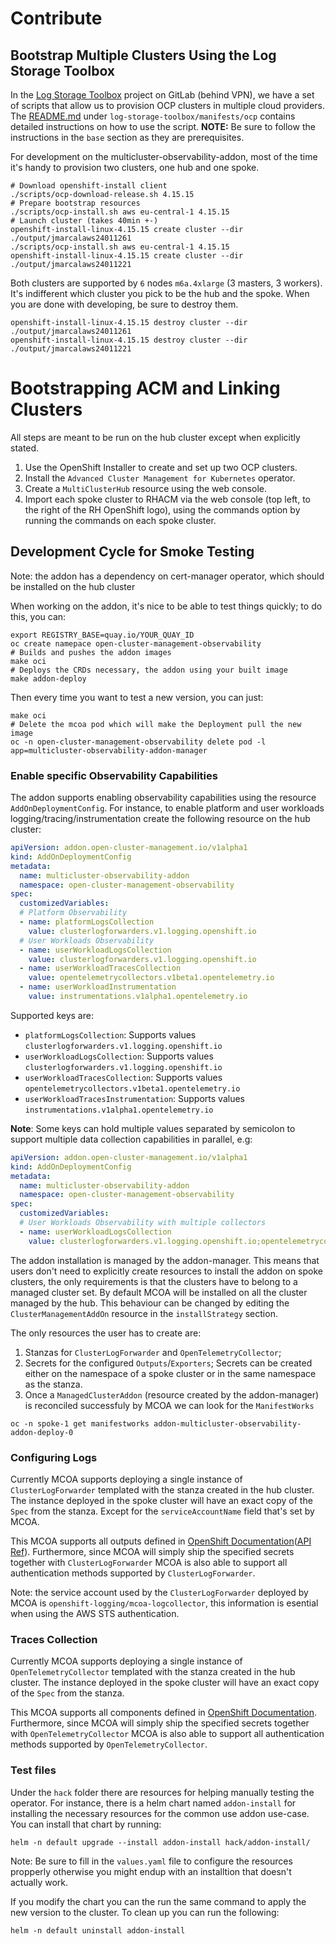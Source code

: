 # Contribute

## Bootstrap Multiple Clusters Using the Log Storage Toolbox

In the [Log Storage
Toolbox](https://gitlab.cee.redhat.com/openshift-logging/log-storage-toolbox)
project on GitLab (behind VPN), we have a set of scripts that allow us to
provision OCP clusters in multiple cloud providers. The
[README.md](https://gitlab.cee.redhat.com/openshift-logging/log-storage-toolbox/-/blob/main/manifests/ocp/README.md)
under `log-storage-toolbox/manifests/ocp` contains detailed instructions on how
to use the script. **NOTE:** Be sure to follow the instructions in the `base`
section as they are prerequisites.

For development on the multicluster-observability-addon, most of the time it's
handy to provision two clusters, one hub and one spoke.

```shell
# Download openshift-install client
./scripts/ocp-download-release.sh 4.15.15
# Prepare bootstrap resources
./scripts/ocp-install.sh aws eu-central-1 4.15.15
# Launch cluster (takes 40min +-)
openshift-install-linux-4.15.15 create cluster --dir ./output/jmarcalaws24011261
./scripts/ocp-install.sh aws eu-central-1 4.15.15
openshift-install-linux-4.15.15 create cluster --dir ./output/jmarcalaws24011221
```

Both clusters are supported by `6` nodes `m6a.4xlarge` (3 masters, 3 workers).
It's indifferent which cluster you pick to be the hub and the spoke. When you
are done with developing, be sure to destroy them.

```shell
openshift-install-linux-4.15.15 destroy cluster --dir ./output/jmarcalaws24011261
openshift-install-linux-4.15.15 destroy cluster --dir ./output/jmarcalaws24011221
```

# Bootstrapping ACM and Linking Clusters

All steps are meant to be run on the hub cluster except when explicitly stated.

1. Use the OpenShift Installer to create and set up two OCP clusters.
2. Install the `Advanced Cluster Management for Kubernetes` operator.
3. Create a `MultiClusterHub` resource using the web console.
4. Import each spoke cluster to RHACM via the web console (top left, to the
   right of the RH OpenShift logo), using the commands option by running the
   commands on each spoke cluster.

## Development Cycle for Smoke Testing

Note: the addon has a dependency on cert-manager operator, which should be
installed on the hub cluster

When working on the addon, it's nice to be able to test things quickly; to do
this, you can:

```shell
export REGISTRY_BASE=quay.io/YOUR_QUAY_ID
oc create namepace open-cluster-management-observability
# Builds and pushes the addon images
make oci 
# Deploys the CRDs necessary, the addon using your built image
make addon-deploy 
```

Then every time you want to test a new version, you can just:

```shell
make oci
# Delete the mcoa pod which will make the Deployment pull the new image
oc -n open-cluster-management-observability delete pod -l app=multicluster-observability-addon-manager
```

### Enable specific Observability Capabilities

The addon supports enabling observability capabilities using the resource `AddOnDeploymentConfig`. For instance, to enable platform and user workloads logging/tracing/instrumentation create the following resource on the hub cluster:

```yaml
apiVersion: addon.open-cluster-management.io/v1alpha1
kind: AddOnDeploymentConfig
metadata:
  name: multicluster-observability-addon
  namespace: open-cluster-management-observability
spec:
  customizedVariables:
  # Platform Observability
  - name: platformLogsCollection
    value: clusterlogforwarders.v1.logging.openshift.io
  # User Workloads Observability
  - name: userWorkloadLogsCollection
    value: clusterlogforwarders.v1.logging.openshift.io
  - name: userWorkloadTracesCollection
    value: opentelemetrycollectors.v1beta1.opentelemetry.io
  - name: userWorkloadInstrumentation
    value: instrumentations.v1alpha1.opentelemetry.io
``` 

Supported keys are:
- `platformLogsCollection`: Supports values `clusterlogforwarders.v1.logging.openshift.io`
- `userWorkloadLogsCollection`: Supports values `clusterlogforwarders.v1.logging.openshift.io`
- `userWorkloadTracesCollection`: Supports values `opentelemetrycollectors.v1beta1.opentelemetry.io`
- `userWorkloadTracesInstrumentation`: Supports values `instrumentations.v1alpha1.opentelemetry.io`

__Note__: Some keys can hold multiple values separated by semicolon to support multiple data collection capabilities in parallel, e.g:

```yaml
apiVersion: addon.open-cluster-management.io/v1alpha1
kind: AddOnDeploymentConfig
metadata:
  name: multicluster-observability-addon
  namespace: open-cluster-management-observability
spec:
  customizedVariables:
  # User Workloads Observability with multiple collectors
  - name: userWorkloadLogsCollection
    value: clusterlogforwarders.v1.logging.openshift.io;opentelemetrycollectors.v1beta1.opentelemetry.io
```

The addon installation is managed by the addon-manager. This means that users
don't need to explicitly create resources to install the addon on spoke
clusters, the only requirements is that the clusters have to belong to a managed
cluster set. By default MCOA will be installed on all the cluster managed by the
hub. This behaviour can be changed by editing the `ClusterManagementAddOn`
resource in the `installStrategy` section.

The only resources the user has to create are:

1. Stanzas for `ClusterLogForwarder` and `OpenTelemetryCollector`;
2. Secrets for the configured `Outputs`/`Exporters`; Secrets can be created either on the namespace of a spoke cluster or in the same namespace as the stanza.
1. Once a `ManagedClusterAddon` (resource created by the addon-manager) is reconciled successfuly by MCOA we can
   look for the `ManifestWorks`

```shell
oc -n spoke-1 get manifestworks addon-multicluster-observability-addon-deploy-0
```

### Configuring Logs

Currently MCOA supports deploying a single instance of `ClusterLogForwarder`
templated with the stanza created in the hub cluster. The instance deployed in
the spoke cluster will have an exact copy of the `Spec` from the stanza. Except
for the `serviceAccountName` field that's set by MCOA.

This MCOA supports all outputs defined in [OpenShift Documentation](https://docs.openshift.com/container-platform/latest/observability/logging/log_collection_forwarding/configuring-log-forwarding.html)([API Ref](https://github.com/openshift/cluster-logging-operator/blob/master/api/logging/v1/output_types.go#L22-L43)). Furthermore, since MCOA will simply ship the specified secrets together with `ClusterLogForwarder` MCOA is also able to support all authentication methods supported by `ClusterLogForwarder`.

Note: the service account used by the `ClusterLogForwarder` deployed by MCOA is `openshift-logging/mcoa-logcollector`, this information is esential when using the AWS STS authentication.

### Traces Collection

Currently MCOA supports deploying a single instance of `OpenTelemetryCollector`
templated with the stanza created in the hub cluster. The instance deployed in
the spoke cluster will have an exact copy of the `Spec` from the stanza.

This MCOA supports all components defined in [OpenShift Documentation](https://docs.openshift.com/container-platform/latest/observability/otel/otel-configuration-of-otel-collector.html#otel-collector-components_otel-configuration-of-otel-collector). Furthermore, since MCOA will simply ship the specified secrets together with `OpenTelemetryCollector` MCOA is also able to support all authentication methods supported by `OpenTelemetryCollector`.

### Test files

Under the `hack` folder there are resources for helping manually testing the operator. For instance, there is a helm chart named `addon-install` for installing the necessary resources for the common use addon use-case. You can install that chart by running:

```shell
helm -n default upgrade --install addon-install hack/addon-install/
```

Note: Be sure to fill in the `values.yaml` file to configure the resources propperly otherwise you might endup with an installtion that doesn't actually work.

If you modify the chart you can the run the same command to apply the new version to the cluster. To clean up you can run the following:

```shell
helm -n default uninstall addon-install
```
